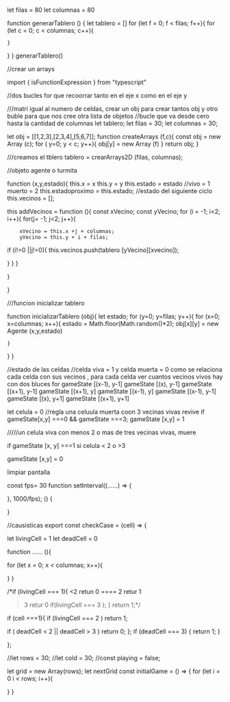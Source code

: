 let filas = 80
let columnas = 80

function generarTablero () {
let tablero = []
for (let f = 0; f < filas; f++){
for (let c = 0; c < columnas; c++){

    }

}
}
generarTablero()

//crear un arrays

import { isFunctionExpression } from "typescript"

//dos bucles for que recoorrar tanto en el eje x como en el eje y

///matri igual al numero de celdas, crear un obj para crear tantos obj y otro buble para que nos cree otra lista de objetos
//bucle que va desde cero hasta la cantidad de columnas
let tablero;
let filas = 30;
let columnas = 30;

let obj = [[1,2,3],[2,3,4],[5,6,7]];
function createArrays (f,c){
const obj = new Array (c);
for ( y=0; y < c; y++){
obj[y] = new Array (f)
}
return obj;
}

///creamos el tblero
tablero = crearArrays2D (filas, columnas);

//objeto agente o turmita

function (x,y,estado){
this.x = x
this.y = y
this.estado = estado //vivo = 1 muerto = 2
this.estadoproximo = this.estado; //estado del siguiente ciclo
this.vecinos = [];

this addVecinos = function (){
const xVecino;
const yVecino;
for (i = -1; i<2; i++){
for(j= -1; j<2; j++){

        xVecino = this.x +j + columnas;
        yVecino = this.y + i + filas;

if (i!=0 ||j!=0){
this.vecinos.push(tablero [yVecino][xvecino]);

}
}
}

}

}

///funcion inicializar tablero

function inicializarTablero (obj){
let estado;
for (y=0; y=filas; y++){
for (x=0; x=columnas; x++){
estado = Math.floor(Math.random()\*2);
obj[x][y] = new Agente (x,y,estado)

    }

}
}

//estado de las celdas
//celda viva = 1 y celda muerta = 0
como se relaciona cada celda con sus vecinos ,
para cada celda ver cuantos vecinos vivos hay
con dos bluces for
gameState [(x-1), y-1]
gameState [(x), y-1]
gameState [(x+1), y-1]
gameState [(x+1), y]
gameState [(x-1), y]
gameState [(x-1), y-1]
gameState [(x), y+1]
gameState [(x+1), y+1]

let celula = 0
//regla una celuula muerta coon 3 vecinas vivas revive
if gameState[x,y] ===0 && gameState ===3;
gameState [x,y] = 1

/////un celula viva con menos 2 o mas de tres vecinas vivas, muere

if gameState [x, y] ===1 si celula < 2 o >3

gameState [x,y] = 0

limpiar pantalla

const fps= 30
function setInterval((......) => {

}, 1000/fps); () {

}

//causisticas
export const checkCase = (cell) => {

let livingCell = 1
let deadCell = 0

function ...... (){

for (let x = 0; x < columnas; x++){

}
}

/\*if (livingCell === 1){
<2 retun 0
==== 2 retur 1

> 3 retur 0
> if(livingCell === 3 );
> }
> return 1;\*/

if (cell ===1){
if (livingCell === 2 )
return 1;

if ( deadCell < 2 || deadCell > 3 )
return 0;
};
if (deadCell === 3) {
return 1;
}

};

//let rows = 30;
//let cold = 30;
//const playing = false;

let grid = new Array(rows);
let nextGrid
const initialGame = () => {
for (let i = 0 i < rows; i++){

}
}
